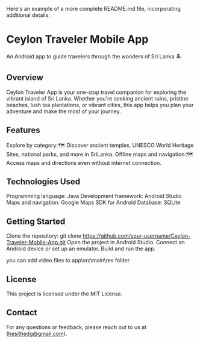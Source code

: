 Here's an example of a more complete README.md file, incorporating additional details:

# Ceylon Traveler Mobile App

An Android app to guide travelers through the wonders of Sri Lanka 🏝️

## Overview

Ceylon Traveler App is your one-stop travel companion for exploring the vibrant island of Sri Lanka. Whether you're seeking ancient ruins, pristine beaches, lush tea plantations, or vibrant cities, this app helps you plan your adventure and make the most of your journey.

## Features

Explore by category:🗺️
Discover ancient temples, UNESCO World Heritage Sites, national parks, and more in SriLanka.
Offline maps and navigation:🗺️
Access maps and directions even without internet connection.

## Technologies Used

Programming language: Java
Development framework: Android Studio
Maps and navigation: Google Maps SDK for Android
Database: SQLite

## Getting Started

Clone the repository: git clone https://github.com/your-username/Ceylon-Traveler-Mobile-App.git
Open the project in Android Studio.
Connect an Android device or set up an emulator.
Build and run the app.

you can add video files to app\src\main\res folder

## License

This project is licensed under the MIT License.


## Contact

For any questions or feedback, please reach out to us at (hesithedg@gmail.com).

